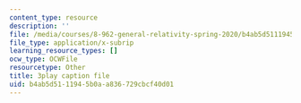 ```yaml
---
content_type: resource
description: ''
file: /media/courses/8-962-general-relativity-spring-2020/b4ab5d5111945b0aa836729cbcf40d01_PVYTNKZDHBo.vtt
file_type: application/x-subrip
learning_resource_types: []
ocw_type: OCWFile
resourcetype: Other
title: 3play caption file
uid: b4ab5d51-1194-5b0a-a836-729cbcf40d01
---
```


